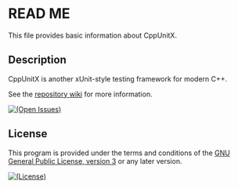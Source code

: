 # READ ME

This file provides basic information about CppUnitX.

## Description

CppUnitX is another xUnit-style testing framework for modern C++.

See the [repository wiki][wiki] for more information.

[![(Open Issues)](https://img.shields.io/bitbucket/issues/kazssym/cppunitx.svg)][open issues]

[Wiki]: https://bitbucket.org/kazssym/cppunitx/wiki
[Open issues]: https://bitbucket.org/kazssym/cppunitx/issues?status=new&status=open
[Pipelines]: https://bitbucket.org/kazssym/cppunitx/addon/pipelines/home

## License

This program is provided under the terms and conditions of the [GNU General
Public License, version 3][GPL-3.0] or any later version.

[![(License)](https://img.shields.io/badge/license-GPL--3.0--or--later-blue.svg)][GPL-3.0]

[GPL-3.0]: https://opensource.org/licenses/GPL-3.0
